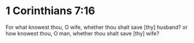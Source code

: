 # 1 Corinthians 7:16

For what knowest thou, O wife, whether thou shalt save [thy] husband? or how knowest thou, O man, whether thou shalt save [thy] wife?